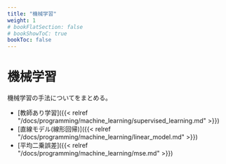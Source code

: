 ```yaml
---
title: "機械学習"
weight: 1
# bookFlatSection: false
# bookShowToC: true
bookToc: false
---
```


# 機械学習

機械学習の手法についてをまとめる。

- [教師あり学習]({{< relref "/docs/programming/machine_learning/supervised_learning.md" >}})
 - [直線モデル(線形回帰)]({{< relref "/docs/programming/machine_learning/linear_model.md" >}})
 - [平均二乗誤差]({{< relref "/docs/programming/machine_learning/mse.md" >}})
